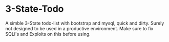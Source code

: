# 3-State-Todo
A simble 3-State todo-list with bootstrap and mysql, quick and dirty.
Surely not designed to be used in a productive environment.
Make sure to fix SQLi's and Exploits on this before using.
